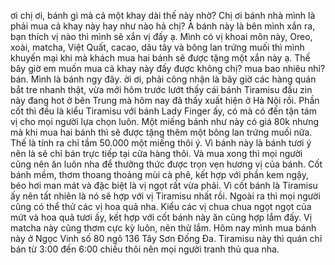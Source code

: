 ơi chị ơi, bánh gì mà cả một khay dài thế này nhờ? Chị ơi bánh nhà mình là phải mua cả khay này hay như nào hả chị? À bánh này là bên mình xắn ra, bạn thích vị nào thì mình sẽ xắn vị đấy ạ. Mình có vị khoai môn này, Oreo, xoài, matcha, Việt Quất, cacao, dâu tây và bông lan trứng muối thì mình khuyến mại khi mà khách mua hai bánh sẽ được tặng một xắn này ạ. Thế bây giờ em muốn mua cả khay này đấy được không chị? mua bao nhiêu nhỉ? bán. Mình là bánh ngy đây. ời ơi, phải công nhận là bây giờ các hàng quán bắt tre nhanh thật, vừa mới hôm trước lướt thấy cái bánh Tiramisu đầu zin này đang hot ở bên Trung mà hôm nay đã thấy xuất hiện ở Hà Nội rồi. Phần cốt thì đều là kiểu Tiramisu với bánh Lady Finger ấy, có mà có đến tận tám vị cho mọi người lựa chọn luôn. Một miếng bánh như này có giá 80k nhưng mà khi mua hai bánh thì sẽ được tặng thêm một bông lan trứng muối nữa. Thế là tính ra chỉ tầm 50.000 một miếng thôi ý. Vì bánh này là bánh tươi ý nên là sẽ chỉ bán trực tiếp tại cửa hàng thôi. Và mua xong thì mọi người cũng nên ăn luôn nha để thưởng thức được trọn vẹn hương vị của bánh. Cốt bánh mềm, thơm thoang thoảng mùi cà phê, kết hợp với phần kem ngậy, béo hơi man mát và đặc biệt là vị ngọt rất vừa phải. Vì cốt bánh là Tiramisu ấy nên tất nhiên là nó sẽ hợp với vị Tiramisu nhất rồi. Ngoài ra thì mọi người cũng có thể thử các vị hoa quả nha. Kiểu các vị chua chua ngọt ngọt của mứt và hoa quả tươi ấy, kết hợp với cốt bánh này ăn cũng hợp lắm đấy. Vị matcha này cũng thơm cực kỳ luôn, nên thử lắm. Hôm nay mình mua bánh này ở Ngọc Vinh số 80 ngõ 136 Tây Sơn Đống Đa. Tiramisu này thì quán chỉ bán từ 3:00 đến 6:00 chiều thôi nên mọi người tranh thủ qua nha.